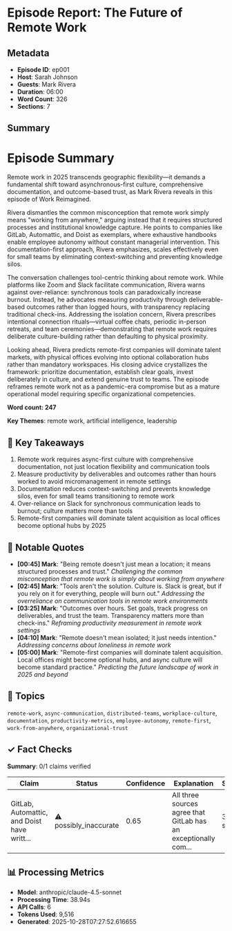 # Episode Report: The Future of Remote Work

## Metadata
- **Episode ID**: ep001
- **Host**: Sarah Johnson
- **Guests**: Mark Rivera
- **Duration**: 06:00
- **Word Count**: 326
- **Sections**: 7

## Summary
# Episode Summary

Remote work in 2025 transcends geographic flexibility—it demands a fundamental shift toward asynchronous-first culture, comprehensive documentation, and outcome-based trust, as Mark Rivera reveals in this episode of Work Reimagined.

Rivera dismantles the common misconception that remote work simply means "working from anywhere," arguing instead that it requires structured processes and institutional knowledge capture. He points to companies like GitLab, Automattic, and Doist as exemplars, where exhaustive handbooks enable employee autonomy without constant managerial intervention. This documentation-first approach, Rivera emphasizes, scales effectively even for small teams by eliminating context-switching and preventing knowledge silos.

The conversation challenges tool-centric thinking about remote work. While platforms like Zoom and Slack facilitate communication, Rivera warns against over-reliance: synchronous tools can paradoxically increase burnout. Instead, he advocates measuring productivity through deliverable-based outcomes rather than logged hours, with transparency replacing traditional check-ins. Addressing the isolation concern, Rivera prescribes intentional connection rituals—virtual coffee chats, periodic in-person retreats, and team ceremonies—demonstrating that remote work requires deliberate culture-building rather than defaulting to physical proximity.

Looking ahead, Rivera predicts remote-first companies will dominate talent markets, with physical offices evolving into optional collaboration hubs rather than mandatory workspaces. His closing advice crystallizes the framework: prioritize documentation, establish clear goals, invest deliberately in culture, and extend genuine trust to teams. The episode reframes remote work not as a pandemic-era compromise but as a mature operational model requiring specific organizational competencies.

**Word count: 247**

**Key Themes**: remote work, artificial intelligence, leadership

## 🔹 Key Takeaways
1. Remote work requires async-first culture with comprehensive documentation, not just location flexibility and communication tools
2. Measure productivity by deliverables and outcomes rather than hours worked to avoid micromanagement in remote settings
3. Documentation reduces context-switching and prevents knowledge silos, even for small teams transitioning to remote work
4. Over-reliance on Slack for synchronous communication leads to burnout; culture matters more than tools
5. Remote-first companies will dominate talent acquisition as local offices become optional hubs by 2025

## 💬 Notable Quotes
- **[00:45] Mark**: "Being remote doesn't just mean a location; it means structured processes and trust."
  _Challenging the common misconception that remote work is simply about working from anywhere_
- **[02:45] Mark**: "Tools aren't the solution. Culture is. Slack is great, but if you rely on it for everything, people will burn out."
  _Addressing the overreliance on communication tools in remote work environments_
- **[03:25] Mark**: "Outcomes over hours. Set goals, track progress on deliverables, and trust the team. Transparency matters more than check-ins."
  _Reframing productivity measurement in remote work settings_
- **[04:10] Mark**: "Remote doesn't mean isolated; it just needs intention."
  _Addressing concerns about loneliness in remote work_
- **[05:00] Mark**: "Remote-first companies will dominate talent acquisition. Local offices might become optional hubs, and async culture will become standard practice."
  _Predicting the future landscape of work in 2025 and beyond_

## 🧭 Topics
`remote-work`, `async-communication`, `distributed-teams`, `workplace-culture`, `documentation`, `productivity-metrics`, `employee-autonomy`, `remote-first`, `work-from-anywhere`, `organizational-trust`

## ✓ Fact Checks
**Summary**: 0/1 claims verified

| Claim | Status | Confidence | Explanation | Sources |
|-------|--------|------------|-------------|----------|
| GitLab, Automattic, and Doist have writt... | ⚠️ possibly_inaccurate | 0.65 | All three sources agree that GitLab has an exceptionally com... | 3 sources |

## 📊 Processing Metrics
- **Model**: anthropic/claude-4.5-sonnet
- **Processing Time**: 38.94s
- **API Calls**: 6
- **Tokens Used**: 9,516
- **Generated**: 2025-10-28T07:27:52.616655

